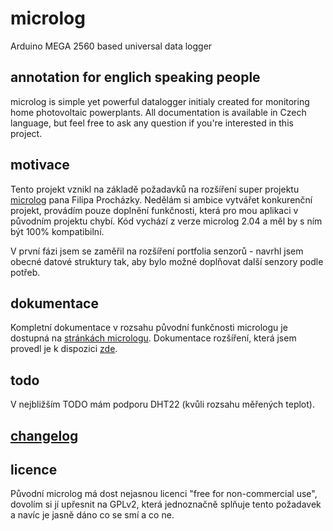 # microlog
Arduino MEGA 2560 based universal data logger

## annotation for englich speaking people
microlog is simple yet powerful datalogger initialy created for monitoring home photovoltaic powerplants.
All documentation is available in Czech language, but feel free to ask any question if you're interested in this project.

## motivace
Tento projekt vznikl na základě požadavků na rozšíření super projektu [microlog](http://microlog.mypower.cz/) pana Filipa Procházky.
Nedělám si ambice vytvářet konkurenční projekt, provádím pouze doplnění funkčnosti, která pro mou aplikaci v původním projektu chybí.
Kód vychází z verze microlog 2.04 a měl by s ním být 100% kompatibilní.

V první fázi jsem se zaměřil na rozšíření portfolia senzorů - navrhl jsem obecné datové struktury tak, aby bylo možné doplňovat další senzory podle potřeb.

## dokumentace
Kompletní dokumentace v rozsahu původní funkčnosti micrologu je dostupná na [stránkách micrologu](http://microlog.mypower.cz).
Dokumentace rozšíření, která jsem provedl je k dispozici [zde](docs/index.md).

## todo
V nejbližším TODO mám podporu DHT22 (kvůli rozsahu měřených teplot).

## [changelog](https://github.com/camel1cz/microlog/commits/master)

## licence
Původní microlog má dost nejasnou licenci "free for non-commercial use", dovolím si jí upřesnit na GPLv2, která jednoznačně splňuje tento požadavek a navíc je jasně dáno co se smí a co ne.
